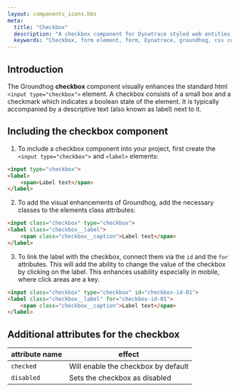 ```yaml
---
layout: components_icons.hbs
meta:
  title: "Checkbox"
  description: "A checkbox component for Dynatrace styled web entities with css and markup examples."
  keywords: "Checkbox, form element, form, Dynatrace, groundhog, css component"
---
```


## Introduction
The Groundhog **checkbox** component visually enhances the standard html `<input type="checkbox">` element. A checkbox consists of a small box and a checkmark which indicates a boolean state of the element. It is typically accompanied by a descriptive text (also known as label) next to it.  

## Including the checkbox component
1. To include a checkbox component into your project, first create the `<input type="checkbox">` and `<label>` elements:
```html
<input type="checkbox">
<label>
    <span>Label text</span>
</label>
```
2. To add the visual enhancements of Groundhog, add the necessary classes to the elements class attributes:
```html
<input class="checkbox" type="checkbox">
<label class="checkbox__label">
    <span class="checkbox__caption">Label text</span>
</label>
```
3. To link the label with the checkbox, connect them via the `id` and the `for` attributes. This will add the ability to change the value of the checkbox by clicking on the label. This enhances usability especially in mobile, where click areas are a key.
```html
<input class="checkbox" type="checkbox" id="checkbox-id-01">
<label class="checkbox__label" for="checkbox-id-01">
    <span class="checkbox__caption">Label text</span>
</label>
```

## Additional attributes for the checkbox
| attribute name | effect |
|------------|--------|
| `checked` | Will enable the checkbox by default |
| `disabled` | Sets the checkbox as disabled |
